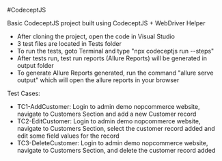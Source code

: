 #CodeceptJS

Basic CodeceptJS project built using CodeceptJS + WebDriver Helper

* After cloning the project, open the code in Visual Studio
* 3 test files are located in Tests folder
* To run the tests, goto Terminal and type "npx codeceptjs run --steps"
* After tests run, test run reports (Allure Reports) will be generated in output folder
* To generate Allure Reports generated, run the command "allure serve output" which will open the allure reports in your browser


Test Cases:
* TC1-AddCustomer: Login to admin demo nopcommerce website, navigate to Customers Section and add a new Customer record 
* TC2-EditCustomer: Login to admin demo nopcommerce website, navigate to Customers Section, select the customer record added and edit some field values for the record
* TC3-DeleteCustomer: Login to admin demo nopcommerce website, navigate to Customers Section, and delete the customer record added
